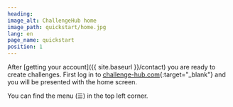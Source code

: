 ```yaml
---
heading:
image_alt: ChallengeHub home
image_path: quickstart/home.jpg
lang: en
page_name: quickstart
position: 1
---
```


After [getting your account]({{ site.baseurl }}/contact) you are ready to create challenges. First log in to [challenge-hub.com](https://challenge-hub.com){:target="_blank"} and you will be presented with the home screen.

You can find the menu (&#x2630;) in the top left corner.
